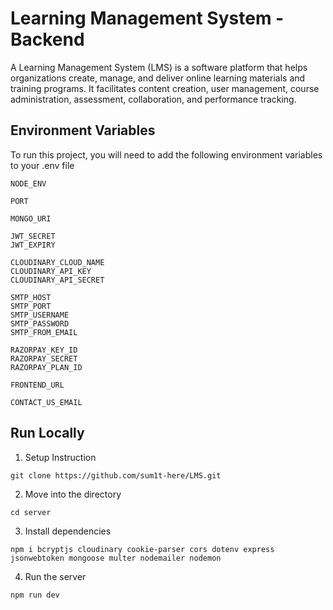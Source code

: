 # Learning Management System - Backend

A Learning Management System (LMS) is a software platform that helps organizations create, manage, and deliver online learning materials and training programs. It facilitates content creation, user management, course administration, assessment, collaboration, and performance tracking.

## Environment Variables

To run this project, you will need to add the following environment variables to your .env file

`NODE_ENV`

`PORT`

`MONGO_URI`

`JWT_SECRET` \
`JWT_EXPIRY`

`CLOUDINARY_CLOUD_NAME`\
`CLOUDINARY_API_KEY`\
`CLOUDINARY_API_SECRET`

`SMTP_HOST`\
`SMTP_PORT` \
`SMTP_USERNAME`\
`SMTP_PASSWORD` \
`SMTP_FROM_EMAIL`

`RAZORPAY_KEY_ID`\
`RAZORPAY_SECRET`\
`RAZORPAY_PLAN_ID`

`FRONTEND_URL`

`CONTACT_US_EMAIL`

## Run Locally

1. Setup Instruction

```
git clone https://github.com/sum1t-here/LMS.git
```

2. Move into the directory

```
cd server
```

3. Install dependencies

```
npm i bcryptjs cloudinary cookie-parser cors dotenv express jsonwebtoken mongoose multer nodemailer nodemon
```

4. Run the server

```
npm run dev
```
